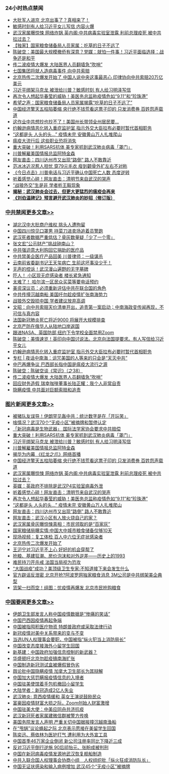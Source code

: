 <div class="catlist">
<h3>24小时热点禁闻</h3>
<ul>
<li><a href="https://github.com/fqnews/bnews/blob/master/cbnews/20200406/1307498.md">大批军人进京 北京出事了？真相来了！</a></li>
<li><a href="https://github.com/fqnews/bnews/blob/master/cnnews/20200406/1307388.md">敏感时刻有人给习近平女儿写信 内容火爆</a></li>
<li><a href="https://github.com/fqnews/bnews/blob/master/topimagenews/20200406/1307517.md">武汉家属曝惊悚 网络炸锅 英内阁:中共病毒实验室泄露 利前总理疫死 被中共拉过去？</a></li>
<li><a href="https://github.com/fqnews/bnews/blob/master/comments/20200406/1307323.md">【独家】国家粮食储备局人员家属：吃草的日子不远了</a></li>
<li><a href="https://github.com/fqnews/bnews/blob/master/cbnews/20200406/1307556.md">陈破空：美国最大规模撤侨有深意？党媒：就怕一件事！习近平面临选择：战争还是和平 </a></li>
<li><a href="https://github.com/fqnews/bnews/blob/master/cbnews/20200406/1307695.md">传二波疫情大爆发 大陆医界人员翻墙急“吹哨”</a></li>
<li><a href="https://github.com/fqnews/bnews/blob/master/worldnews/20200406/1307564.md">七国集团将就人造病毒事件 向中共索赔</a></li>
<li><a href="https://github.com/fqnews/bnews/blob/master/cbnews/20200406/1307433.md">北京热传二次爆发开始了 中国人说中央这事最恶心 印律协向中共索赔20万亿美元</a></li>
<li><a href="https://github.com/fqnews/bnews/blob/master/topimagenews/20200406/1307673.md">习近平绑架马克龙 被泄给川普？敏感时刻 有人给习明泽写信</a></li>
<li><a href="https://github.com/fqnews/bnews/blob/master/topimagenews/20200406/1307321.md">再次令人想起华春莹的威胁！美医务总监称疫情危如“9.11”和“珍珠港”</a></li>
<li><a href="https://github.com/fqnews/bnews/blob/master/cbnews/20200406/1307465.md">希望之声：国家粮食储备局人员家属揭露“吃草的日子不远了”</a></li>
<li><a href="https://github.com/fqnews/bnews/blob/master/topimagenews/20200406/1307567.md">中国经济擎天五柱陷萎缩 央行绝不钱荒看这票子印的 只发消费券 百姓怨声载道</a></li>
<li><a href="https://github.com/fqnews/bnews/blob/master/cbnews/20200406/1307486.md">这作业中共想抄也抄不了！美国州长带领全州居民要...</a></li>
<li><a href="https://github.com/fqnews/bnews/blob/master/cbnews/20200407/1307784.md">约翰逊病情恶化转入重症监护室 指示外交大臣拉布必要时暂代首相职务</a></li>
<li><a href="https://github.com/fqnews/bnews/blob/master/topimagenews/20200406/1307320.md">“这都是头 人头的头…” 疫情未完 安徽黄山万人扎堆爬山</a></li>
<li><a href="https://github.com/fqnews/bnews/blob/master/cnnews/20200406/1307395.md">瘟疫大流行后 这些职业恐将消失</a></li>
<li><a href="https://github.com/fqnews/bnews/blob/master/topimagenews/20200407/1307824.md">重大突破！利用SARS抗体 美专家抓到武汉肺炎病毒「罩门」</a></li>
<li><a href="https://github.com/fqnews/bnews/blob/master/topimagenews/20200406/1307607.md">川普解雇美国情报总监阿特金森</a></li>
<li><a href="https://github.com/fqnews/bnews/blob/master/topimagenews/20200406/1307319.md">网友直击：四川达州市又出现“路倒” 路人不敢靠近</a></li>
<li><a href="https://github.com/fqnews/bnews/blob/master/yule/20200407/1307754.md">范冰冰近况惹人担忧 穿79元毛衣 瘦到颧骨外扩左右不对称</a></li>
<li><a href="https://github.com/fqnews/bnews/blob/master/bannedvideo/20200407/1307714.md">《今日点击》川普电话与习近平确认中国死亡人数 态度逆转 </a></li>
<li><a href="https://github.com/fqnews/bnews/blob/master/topimagenews/20200406/1307333.md">听着感觉心碎！网友直击：清明节来自武汉的哭声</a></li>
<li><a href="https://github.com/fqnews/bnews/blob/master/cbnews/20200406/1307438.md">“战狼外交”生是非 学者析王毅现象</a></li>
<li><b><a href="https://github.com/fqnews/bnews/blob/master/comments/20200211/1275071.md" target="_blank">揭秘：武汉肺炎会过去，但更大更猛烈的瘟疫会再来</a></b></li>
<li><b><a href="https://github.com/fqnews/bnews/blob/master/comments/20200207/1272816.md" target="_blank">《刘伯温碑记》预言避开武汉肺炎的妙招（修订版）</a></b></li>
</ul>
</div>

<div class="catlist">
<h3><a href="https://github.com/fqnews/bnews/blob/master/cbnews/" target="_blank">中共禁闻</a><span><a href="https://github.com/fqnews/bnews/blob/master/cbnews/" target="_blank" rel="nofollow">更多文章>></a></span></h3>
<ul>
<li><a href="https://github.com/fqnews/bnews/blob/master/cbnews/20200407/1307988.md" target="_blank">湖北汉中大批商户维权 挑头人遭拘留</a></li>
<li><a href="https://github.com/fqnews/bnews/blob/master/cbnews/20200407/1307987.md" target="_blank">中国四川惊见口罩男 持菜刀进卖场追着员警跑</a></li>
<li><a href="https://github.com/fqnews/bnews/blob/master/cbnews/20200407/1307986.md" target="_blank">武汉死者数据严重低估？骨灰数量疑「少了一个零」</a></li>
<li><a href="https://github.com/fqnews/bnews/blob/master/cbnews/20200407/1307985.md" target="_blank">张文宏“公示财产”挑战钟南山？</a></li>
<li><a href="https://github.com/fqnews/bnews/blob/master/cbnews/20200407/1307958.md" target="_blank">中共强迫意大利购回它捐助的医疗品</a></li>
<li><a href="https://github.com/fqnews/bnews/blob/master/cbnews/20200407/1307957.md" target="_blank">中共禁美企医疗产品回美 川普律师：一级谋杀</a></li>
<li><a href="https://github.com/fqnews/bnews/blob/master/cbnews/20200407/1307956.md" target="_blank">云南前省委副书记王天玺病亡 生前这坏事没少干！</a></li>
<li><a href="https://github.com/fqnews/bnews/blob/master/cbnews/20200407/1307955.md" target="_blank">无声的控诉！武汉漫山遍野的无字墓碑</a></li>
<li><a href="https://github.com/fqnews/bnews/blob/master/cbnews/20200407/1307954.md" target="_blank">吓人！ 小区现无症感染者 楼长紧急通知</a></li>
<li><a href="https://github.com/fqnews/bnews/blob/master/cbnews/20200407/1307953.md" target="_blank">太难了！ 哈尔滨一区民众买菜等要电话预约</a></li>
<li><a href="https://github.com/fqnews/bnews/blob/master/cbnews/20200407/1307944.md" target="_blank">美资深议员：必须重新评估中共在联合国的角色</a></li>
<li><a href="https://github.com/fqnews/bnews/blob/master/cbnews/20200407/1307932.md" target="_blank">中共传撞沉越南船 美国吁勿趁疫情扩张南海势力</a></li>
<li><a href="https://github.com/fqnews/bnews/blob/master/cbnews/20200407/1307866.md" target="_blank">战狼外交毁损中国 学者建议放弃高调</a></li>
<li><a href="https://github.com/fqnews/bnews/blob/master/cbnews/20200407/1307863.md" target="_blank">文昭：向中共索赔天价清单开出，追责第一案启动；中南海政变传闻再现，不可信与真内容</a></li>
<li><a href="https://github.com/fqnews/bnews/blob/master/cbnews/20200407/1307815.md" target="_blank">法国新冠肺炎死亡将近9000 将展开大规模排查</a></li>
<li><a href="https://github.com/fqnews/bnews/blob/master/cbnews/20200407/1307814.md" target="_blank">北京严防在俄华人从陆地口岸返国</a></li>
<li><a href="https://github.com/fqnews/bnews/blob/master/cbnews/20200407/1307801.md" target="_blank">跟进NASA、英国防部 纽约下令学校全面禁用Zoom</a></li>
<li><a href="https://github.com/fqnews/bnews/blob/master/cbnews/20200407/1307792.md" target="_blank">陈破空：美情速览！英印向中国讨说法。北京向法国提要求。有人写信给习近平女儿</a></li>
<li><a href="https://github.com/fqnews/bnews/blob/master/cbnews/20200407/1307784.md" target="_blank">约翰逊病情恶化转入重症监护室 指示外交大臣拉布必要时暂代首相职务</a></li>
<li><a href="https://github.com/fqnews/bnews/blob/master/cbnews/20200407/1307781.md" target="_blank">专栏 | 夜话中南海：诅咒美国的人等来的只会是“天灭中共”</a></li>
<li><a href="https://github.com/fqnews/bnews/blob/master/cbnews/20200407/1307759.md" target="_blank">中巴再爆争议 巴西部长指中国是瘟疫大流行之源</a></li>
<li><a href="https://github.com/fqnews/bnews/blob/master/cbnews/20200407/1307716.md" target="_blank">陈破空：陈破空谈《常识》（之38）</a></li>
<li><a href="https://github.com/fqnews/bnews/blob/master/cbnews/20200406/1307695.md" target="_blank">传二波疫情大爆发 大陆医界人员翻墙急“吹哨”</a></li>
<li><a href="https://github.com/fqnews/bnews/blob/master/cbnews/20200406/1307694.md" target="_blank">回应财务造假 瑞幸咖啡董事长陆正耀：我个人非常自责</a></li>
<li><a href="https://github.com/fqnews/bnews/blob/master/cbnews/20200406/1307638.md" target="_blank">隐瞒疫情 中共面对巨额索赔和追责</a></li>

</ul>
</div>
<div class="catlist">
<h3><a href="https://github.com/fqnews/bnews/blob/master/topimagenews/" target="_blank">图片新闻</a><span><a href="https://github.com/fqnews/bnews/blob/master/topimagenews/" target="_blank" rel="nofollow">更多文章>></a></span></h3>
<ul>
<li><a href="https://github.com/fqnews/bnews/blob/master/topimagenews/20200407/1307952.md" target="_blank">被猪队友误导！伊朗罕见轰中共：统计数字是在「开玩笑」</a></li>
<li><a href="https://github.com/fqnews/bnews/blob/master/topimagenews/20200407/1307951.md" target="_blank">啥情况？武汉70个“无疫小区”被摘牌和暂停认定</a></li>
<li><a href="https://github.com/fqnews/bnews/blob/master/topimagenews/20200407/1307931.md" target="_blank">「新冠病毒是生物武器」 国际法学家协会要求中共赔偿</a></li>
<li><a href="https://github.com/fqnews/bnews/blob/master/topimagenews/20200407/1307824.md" target="_blank">重大突破！利用SARS抗体 美专家抓到武汉肺炎病毒「罩门」</a></li>
<li><a href="https://github.com/fqnews/bnews/blob/master/topimagenews/20200406/1307673.md" target="_blank">习近平绑架马克龙 被泄给川普？敏感时刻 有人给习明泽写信</a></li>
<li><a href="https://github.com/fqnews/bnews/blob/master/topimagenews/20200406/1307607.md" target="_blank">川普解雇美国情报总监阿特金森</a></li>
<li><a href="https://github.com/fqnews/bnews/blob/master/topimagenews/20200406/1307605.md" target="_blank">揭华为内幕 《红龙之爪》网络首播</a></li>
<li><a href="https://github.com/fqnews/bnews/blob/master/topimagenews/20200406/1307567.md" target="_blank">中国经济擎天五柱陷萎缩 央行绝不钱荒看这票子印的 只发消费券 百姓怨声载道</a></li>
<li><a href="https://github.com/fqnews/bnews/blob/master/topimagenews/20200406/1307517.md" target="_blank">武汉家属曝惊悚 网络炸锅 英内阁:中共病毒实验室泄露 利前总理疫死 被中共拉过去？</a></li>
<li><a href="https://github.com/fqnews/bnews/blob/master/topimagenews/20200406/1307460.md" target="_blank">英媒：英政府不排除是武汉P4实验室病毒外泄</a></li>
<li><a href="https://github.com/fqnews/bnews/blob/master/topimagenews/20200406/1307333.md" target="_blank">听着感觉心碎！网友直击：清明节来自武汉的哭声</a></li>
<li><a href="https://github.com/fqnews/bnews/blob/master/topimagenews/20200406/1307321.md" target="_blank">再次令人想起华春莹的威胁！美医务总监称疫情危如“9.11”和“珍珠港”</a></li>
<li><a href="https://github.com/fqnews/bnews/blob/master/topimagenews/20200406/1307320.md" target="_blank">“这都是头 人头的头…” 疫情未完 安徽黄山万人扎堆爬山</a></li>
<li><a href="https://github.com/fqnews/bnews/blob/master/topimagenews/20200406/1307319.md" target="_blank">网友直击：四川达州市又出现“路倒” 路人不敢靠近</a></li>
<li><a href="https://github.com/fqnews/bnews/blob/master/topimagenews/20200406/1307229.md" target="_blank">网友直击：武汉小区有人放火烧自己的家？</a></li>
<li><a href="https://github.com/fqnews/bnews/blob/master/topimagenews/20200406/1307228.md" target="_blank">武汉家属骨灰曝惊悚真相：市民领取的是“百家灰”</a></li>
<li><a href="https://github.com/fqnews/bnews/blob/master/topimagenews/20200406/1307227.md" target="_blank">国家粮储局曝实情:中国大中城市粮食储备仅够10天</a></li>
<li><a href="https://github.com/fqnews/bnews/blob/master/topimagenews/20200406/1307226.md" target="_blank">现场视频：复工体检 百人中六位无症状感染者</a></li>
<li><a href="https://github.com/fqnews/bnews/blob/master/topimagenews/20200405/1307149.md" target="_blank">北京热传二次爆发开始了</a></li>
<li><a href="https://github.com/fqnews/bnews/blob/master/topimagenews/20200405/1307123.md" target="_blank">王沪宁对习近平不上心 好好的机会穿帮了</a></li>
<li><a href="https://github.com/fqnews/bnews/blob/master/topimagenews/20200405/1307086.md" target="_blank">抢粮、基建狂潮、房价泡沫和对外逆差——历史上的1993</a></li>
<li><a href="https://github.com/fqnews/bnews/blob/master/topimagenews/20200405/1307083.md" target="_blank">难民持刀开杀戒 法国当局视为恐攻</a></li>
<li><a href="https://github.com/fqnews/bnews/blob/master/topimagenews/20200405/1307082.md" target="_blank">“大国战疫”成功？美顶级卫生专家:不知道接下来会发生什么</a></li>
<li><a href="https://github.com/fqnews/bnews/blob/master/topimagenews/20200405/1307060.md" target="_blank">官方辟谣反泄密 北京开抢?阿波罗网独家粮食消息 3M公司是中共绑架美企典型</a></li>
<li><a href="https://github.com/fqnews/bnews/blob/master/topimagenews/20200405/1307033.md" target="_blank">货架一扫而空！组图：忧疫情再爆发 北京市民抢购粮食</a></li>

</ul>
</div>
<div class="catlist">
<h3><a href="https://github.com/fqnews/bnews/blob/master/headline/" target="_blank">中国要闻</a><span><a href="https://github.com/fqnews/bnews/blob/master/headline/" target="_blank" rel="nofollow">更多文章>></a></span></h3>
<ul>
<li><a href="https://github.com/fqnews/bnews/blob/master/headline/20200407/1307925.md" target="_blank">伊朗卫生部发言人称中国疫情数据是“惨痛的笑话”</a></li>
<li><a href="https://github.com/fqnews/bnews/blob/master/headline/20200407/1307859.md" target="_blank">中国巴西因疫情再起争端</a></li>
<li><a href="https://github.com/fqnews/bnews/blob/master/headline/20200407/1307852.md" target="_blank">中国被指囤积医疗物资 特朗普政府或采取法律行动</a></li>
<li><a href="https://github.com/fqnews/bnews/blob/master/headline/20200407/1307806.md" target="_blank">新冠疫情对美中关系带来的变与不变</a></li>
<li><a href="https://github.com/fqnews/bnews/blob/master/headline/20200407/1307795.md" target="_blank">当选UN人权理事会要职，中国被指“纵火犯当上消防局长”</a></li>
<li><a href="https://github.com/fqnews/bnews/blob/master/headline/20200407/1307794.md" target="_blank">中国改变态度接海外小留学生回国</a></li>
<li><a href="https://github.com/fqnews/bnews/blob/master/headline/20200407/1307793.md" target="_blank">新基建：中国政府加强信息控制的新武器？</a></li>
<li><a href="https://github.com/fqnews/bnews/blob/master/headline/20200407/1307786.md" target="_blank">华盛顿吁北京勿趁疫搞南海扩张</a></li>
<li><a href="https://github.com/fqnews/bnews/blob/master/headline/20200407/1307785.md" target="_blank">中国制造新冠测试盒被爆假冒伪劣</a></li>
<li><a href="https://github.com/fqnews/bnews/blob/master/headline/20200407/1307777.md" target="_blank">舆论批中国隐瞒疫情  加拿大卫生部长为其辩解</a></li>
<li><a href="https://github.com/fqnews/bnews/blob/master/headline/20200407/1307776.md" target="_blank">中国加大惩罚瞒报疫情信息的入境者</a></li>
<li><a href="https://github.com/fqnews/bnews/blob/master/headline/20200407/1307775.md" target="_blank">中国驻美使馆着手包机撤回小留学生</a></li>
<li><a href="https://github.com/fqnews/bnews/blob/master/headline/20200407/1307774.md" target="_blank">大陆学者：新冠造成2亿人失业</a></li>
<li><a href="https://github.com/fqnews/bnews/blob/master/headline/20200407/1307734.md" target="_blank">武汉肺炎: 意西疫情缓和  英女王演说鼓励民众</a></li>
<li><a href="https://github.com/fqnews/bnews/blob/master/headline/20200407/1307732.md" target="_blank">富豪因疫情财富大损之际，Zoom创始人财富激增</a></li>
<li><a href="https://github.com/fqnews/bnews/blob/master/headline/20200407/1307731.md" target="_blank">中国驻美大使：中美应同舟共济抗疫</a></li>
<li><a href="https://github.com/fqnews/bnews/blob/master/headline/20200407/1307730.md" target="_blank">武汉新冠死者家属建微信群被警方传唤</a></li>
<li><a href="https://github.com/fqnews/bnews/blob/master/headline/20200407/1307721.md" target="_blank">美国务院发言人声明 严重关切中国据报撞沉越南渔船</a></li>
<li><a href="https://github.com/fqnews/bnews/blob/master/headline/20200407/1307718.md" target="_blank">在“甩锅”议论蜂起之际 北京表示愿接在美留学生回国</a></li>
<li><a href="https://github.com/fqnews/bnews/blob/master/headline/20200407/1307717.md" target="_blank">陈奕迅、蔡依林为医护打气 遭利用为大外宣工具</a></li>
<li><a href="https://github.com/fqnews/bnews/blob/master/headline/20200406/1307707.md" target="_blank">中国首季46万家企业倒闭 新公司注册率同比下降近三成</a></li>
<li><a href="https://github.com/fqnews/bnews/blob/master/headline/20200406/1307698.md" target="_blank">反对习近平倒行逆施 90后祁怡元、张盼成被判刑</a></li>
<li><a href="https://github.com/fqnews/bnews/blob/master/headline/20200406/1307696.md" target="_blank">中国在新冠病毒疫情发源地武汉恢复舰船制造</a></li>
<li><a href="https://github.com/fqnews/bnews/blob/master/headline/20200406/1307651.md" target="_blank">中共入联合国人权理事会协商小组　人权组织批「纵火狂成消防队长」</a></li>
<li><a href="https://github.com/fqnews/bnews/blob/master/headline/20200406/1307625.md" target="_blank">中国无证状感染和输入病例增加 武汉45个“无疫小区”被摘牌</a></li>

</ul>
</div>